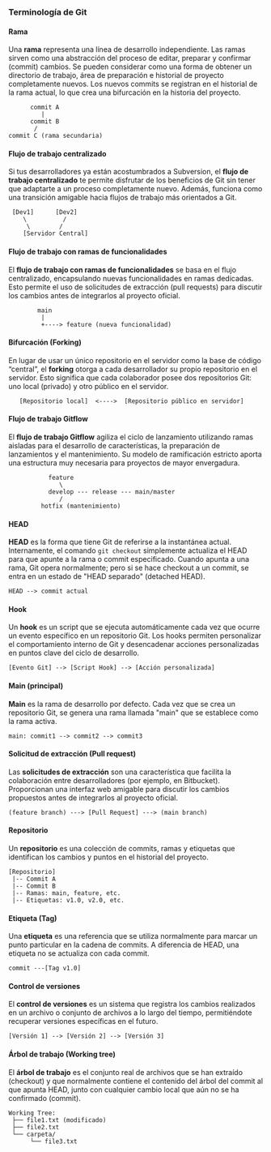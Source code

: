 ### Terminología de Git
#### Rama  

Una **rama** representa una línea de desarrollo independiente. Las ramas sirven como una abstracción del proceso de editar, preparar y confirmar (commit) cambios. 
Se pueden considerar como una forma de obtener un directorio de trabajo, área de preparación e historial de proyecto completamente nuevos. 
Los nuevos commits se registran en el historial de la rama actual, lo que crea una bifurcación en la historia del proyecto.

```
      commit A
         |
      commit B
       / 
commit C (rama secundaria)
```
#### Flujo de trabajo centralizado  
  
Si tus desarrolladores ya están acostumbrados a Subversion, el **flujo de trabajo centralizado** te permite disfrutar de los beneficios de Git sin tener que
adaptarte a un proceso completamente nuevo. Además, funciona como una transición amigable hacia flujos de trabajo más orientados a Git.

```
 [Dev1]      [Dev2]
    \          /
     \        /
    [Servidor Central]
```
#### Flujo de trabajo con ramas de funcionalidades  

El **flujo de trabajo con ramas de funcionalidades** se basa en el flujo centralizado, encapsulando nuevas funcionalidades en ramas dedicadas. 
Esto permite el uso de solicitudes de extracción (pull requests) para discutir los cambios antes de integrarlos al proyecto oficial.

```
        main
         |
         +----> feature (nueva funcionalidad)
```

#### Bifurcación (Forking)  

En lugar de usar un único repositorio en el servidor como la base de código “central”, el **forking** otorga a cada desarrollador su propio repositorio en el servidor. 
Esto significa que cada colaborador posee dos repositorios Git: uno local (privado) y otro público en el servidor.

```
   [Repositorio local]  <---->  [Repositorio público en servidor]
```

#### Flujo de trabajo Gitflow  

El **flujo de trabajo Gitflow** agiliza el ciclo de lanzamiento utilizando ramas aisladas para el desarrollo de características, la preparación de lanzamientos y 
el mantenimiento. Su modelo de ramificación estricto aporta una estructura muy necesaria para proyectos de mayor envergadura.

```
           feature
              \
           develop --- release --- main/master
              /
         hotfix (mantenimiento)
```
#### HEAD  

**HEAD** es la forma que tiene Git de referirse a la instantánea actual. Internamente, el comando `git checkout` simplemente actualiza el HEAD para que apunte a la rama
o commit especificado. Cuando apunta a una rama, Git opera normalmente; pero si se hace checkout a un commit, se entra en un estado de "HEAD separado" (detached HEAD).

```
HEAD --> commit actual
```

#### Hook  
 
Un **hook** es un script que se ejecuta automáticamente cada vez que ocurre un evento específico en un repositorio Git. 
Los hooks permiten personalizar el comportamiento interno de Git y desencadenar acciones personalizadas en puntos clave del ciclo de desarrollo.


```
[Evento Git] --> [Script Hook] --> [Acción personalizada]
```

#### Main (principal)  

**Main** es la rama de desarrollo por defecto. Cada vez que se crea un repositorio Git, se genera una rama llamada "main" que se establece como la rama activa.

```
main: commit1 --> commit2 --> commit3
```

#### Solicitud de extracción (Pull request)  

Las **solicitudes de extracción** son una característica que facilita la colaboración entre desarrolladores (por ejemplo, en Bitbucket). Proporcionan una interfaz web amigable para discutir los cambios propuestos antes de integrarlos al proyecto oficial.

```
(feature branch) ---> [Pull Request] ---> (main branch)
```
#### Repositorio  

Un **repositorio** es una colección de commits, ramas y etiquetas que identifican los cambios y puntos en el historial del proyecto.

```
[Repositorio]
 |-- Commit A
 |-- Commit B
 |-- Ramas: main, feature, etc.
 |-- Etiquetas: v1.0, v2.0, etc.
```

#### Etiqueta (Tag)  

Una **etiqueta** es una referencia que se utiliza normalmente para marcar un punto particular en la cadena de commits. A diferencia de HEAD, una etiqueta no se 
actualiza con cada commit.

```
commit ---[Tag v1.0]
```
#### Control de versiones  
  
El **control de versiones** es un sistema que registra los cambios realizados en un archivo o conjunto de archivos a lo largo del tiempo, permitiéndote recuperar 
versiones específicas en el futuro.

```
[Versión 1] --> [Versión 2] --> [Versión 3]
```
#### Árbol de trabajo (Working tree)  

El **árbol de trabajo** es el conjunto real de archivos que se han extraído (checkout) y que normalmente contiene el contenido del árbol del commit al que
apunta HEAD, junto con cualquier cambio local que aún no se ha confirmado (commit).
```
Working Tree:
 ├── file1.txt (modificado)
 ├── file2.txt
 └── carpeta/
      └── file3.txt
```

